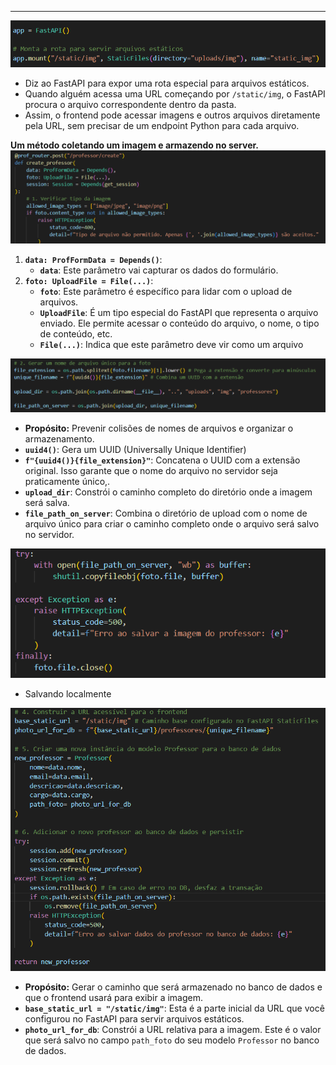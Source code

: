 

---

![Pasted image 20250621150057](../../attachments/Pasted%20image%2020250621150057.png)

- Diz ao FastAPI para expor uma rota especial para arquivos estáticos.
- Quando alguém acessa uma URL começando por `/static/img`, o FastAPI procura o arquivo correspondente dentro da pasta.
- Assim, o frontend pode acessar imagens e outros arquivos diretamente pela URL, sem precisar de um endpoint Python para cada arquivo.

**Um método coletando um imagem e armazendo no server.**
![Pasted image 20250621150521](../../attachments/Pasted%20image%2020250621150521.png)
1. **`data: ProfFormData = Depends()`**:
    - **`data`**: Este parâmetro vai capturar os dados do formulário.
2. **`foto: UploadFile = File(...)`**:
    - **`foto`**: Este parâmetro é específico para lidar com o upload de arquivos.
    - **`UploadFile`**: É um tipo especial do FastAPI que representa o arquivo enviado. Ele permite acessar o conteúdo do arquivo, o nome, o tipo de conteúdo, etc.
    - **`File(...)`**: Indica que este parâmetro deve vir como um arquivo 

![Pasted image 20250621150705](../../attachments/Pasted%20image%2020250621150705.png)

- **Propósito:** Prevenir colisões de nomes de arquivos e organizar o armazenamento.
- **`uuid4()`**: Gera um UUID (Universally Unique Identifier)
- **`f"{uuid4()}{file_extension}"`**: Concatena o UUID com a extensão original. Isso garante que o nome do arquivo no servidor seja praticamente único,.
- **`upload_dir`**: Constrói o caminho completo do diretório onde a imagem será salva.
- **`file_path_on_server`**: Combina o diretório de upload com o nome de arquivo único para criar o caminho completo onde o arquivo será salvo no servidor.

![Pasted image 20250621150936](../../attachments/Pasted%20image%2020250621150936.png)

- Salvando localmente

![Pasted image 20250621151032](../../attachments/Pasted%20image%2020250621151032.png)

- **Propósito:** Gerar o caminho que será armazenado no banco de dados e que o frontend usará para exibir a imagem.
- **`base_static_url = "/static/img"`**: Esta é a parte inicial da URL que você configurou no FastAPI para servir arquivos estáticos. 
- **`photo_url_for_db`**: Constrói a URL relativa para a imagem. Este é o valor que será salvo no campo `path_foto` do seu modelo `Professor` no banco de dados. 
